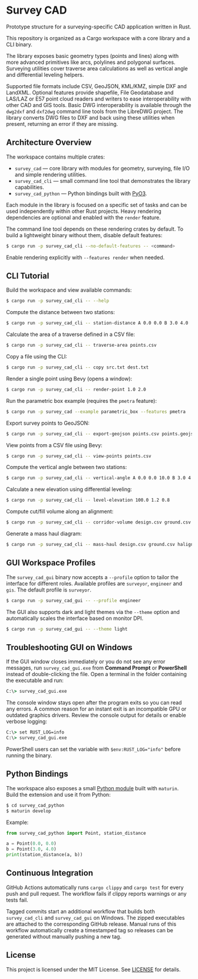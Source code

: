 # Survey CAD

Prototype structure for a surveying-specific CAD application written in Rust.

This repository is organized as a Cargo workspace with a core library and a CLI
binary.

The library exposes basic geometry types (points and lines) along with more
advanced primitives like arcs, polylines and polygonal surfaces. Surveying
utilities cover traverse area calculations as well as vertical angle and
differential leveling helpers.

Supported file formats include CSV, GeoJSON, KML/KMZ, simple DXF and LandXML.
Optional features provide shapefile, File Geodatabase and LAS/LAZ or E57 point cloud
readers and writers to ease interoperability with other CAD and GIS tools. Basic DWG
interoperability is available through
the `dwg2dxf` and `dxf2dwg` command line tools from the LibreDWG project. The
library converts DWG files to DXF and back using these utilities when present,
returning an error if they are missing.

## Architecture Overview

The workspace contains multiple crates:

- `survey_cad` &mdash; core library with modules for geometry, surveying, file I/O and simple rendering utilities.
- `survey_cad_cli` &mdash; small command line tool that demonstrates the library capabilities.
- `survey_cad_python` &mdash; Python bindings built with [PyO3](https://pyo3.rs/).

Each module in the library is focused on a specific set of tasks and can be used
independently within other Rust projects. Heavy rendering dependencies are
optional and enabled with the `render` feature.

The command line tool depends on these rendering crates by default. To build a
lightweight binary without them, disable default features:

```bash
$ cargo run -p survey_cad_cli --no-default-features -- <command>
```
Enable rendering explicitly with `--features render` when needed.

## CLI Tutorial

Build the workspace and view available commands:

```bash
$ cargo run -p survey_cad_cli -- --help
```

Compute the distance between two stations:

```bash
$ cargo run -p survey_cad_cli -- station-distance A 0.0 0.0 B 3.0 4.0
```

Calculate the area of a traverse defined in a CSV file:

```bash
$ cargo run -p survey_cad_cli -- traverse-area points.csv
```

Copy a file using the CLI:

```bash
$ cargo run -p survey_cad_cli -- copy src.txt dest.txt
```

Render a single point using Bevy (opens a window):

```bash
$ cargo run -p survey_cad_cli -- render-point 1.0 2.0
```

Run the parametric box example (requires the `pmetra` feature):

```bash
$ cargo run -p survey_cad --example parametric_box --features pmetra
```

Export survey points to GeoJSON:

```bash
$ cargo run -p survey_cad_cli -- export-geojson points.csv points.geojson
```

View points from a CSV file using Bevy:

```bash
$ cargo run -p survey_cad_cli -- view-points points.csv
```

Compute the vertical angle between two stations:

```bash
$ cargo run -p survey_cad_cli -- vertical-angle A 0.0 0.0 10.0 B 3.0 4.0 14.0
```

Calculate a new elevation using differential leveling:

```bash
$ cargo run -p survey_cad_cli -- level-elevation 100.0 1.2 0.8
```

Compute cut/fill volume along an alignment:

```bash
$ cargo run -p survey_cad_cli -- corridor-volume design.csv ground.csv halign.csv valign.csv 10.0 --interval 10.0 --offset-step 1.0
```

Generate a mass haul diagram:

```bash
$ cargo run -p survey_cad_cli -- mass-haul design.csv ground.csv halign.csv valign.csv 10.0 --interval 10.0 --offset-step 1.0
```

## GUI Workspace Profiles

The `survey_cad_gui` binary now accepts a `--profile` option to tailor the
interface for different roles. Available profiles are `surveyor`, `engineer` and
`gis`. The default profile is `surveyor`.

```bash
$ cargo run -p survey_cad_gui -- --profile engineer
```

The GUI also supports dark and light themes via the `--theme` option and
automatically scales the interface based on monitor DPI.

```bash
$ cargo run -p survey_cad_gui -- --theme light
```

## Troubleshooting GUI on Windows

If the GUI window closes immediately or you do not see any error messages, run `survey_cad_gui.exe` from **Command Prompt** or **PowerShell** instead of double-clicking the file. Open a terminal in the folder containing the executable and run:

```cmd
C:\> survey_cad_gui.exe
```

The console window stays open after the program exits so you can read any errors. A common reason for an instant exit is an incompatible GPU or outdated graphics drivers. Review the console output for details or enable verbose logging:

```cmd
C:\> set RUST_LOG=info
C:\> survey_cad_gui.exe
```

PowerShell users can set the variable with `$env:RUST_LOG="info"` before running the binary.


## Python Bindings

The workspace also exposes a small [Python module](survey_cad_python) built with
`maturin`. Build the extension and use it from Python:

```bash
$ cd survey_cad_python
$ maturin develop
```

Example:

```python
from survey_cad_python import Point, station_distance

a = Point(0.0, 0.0)
b = Point(3.0, 4.0)
print(station_distance(a, b))
```

## Continuous Integration

GitHub Actions automatically runs `cargo clippy` and `cargo test` for every push
and pull request. The workflow fails if clippy reports warnings or any tests
fail.

Tagged commits start an additional workflow that builds both `survey_cad_cli`
and `survey_cad_gui` on Windows. The zipped executables are attached to the
corresponding GitHub release. Manual runs of this workflow automatically create
a timestamped tag so releases can be generated without manually pushing a new
tag.

## License

This project is licensed under the MIT License. See [LICENSE](LICENSE) for details.
